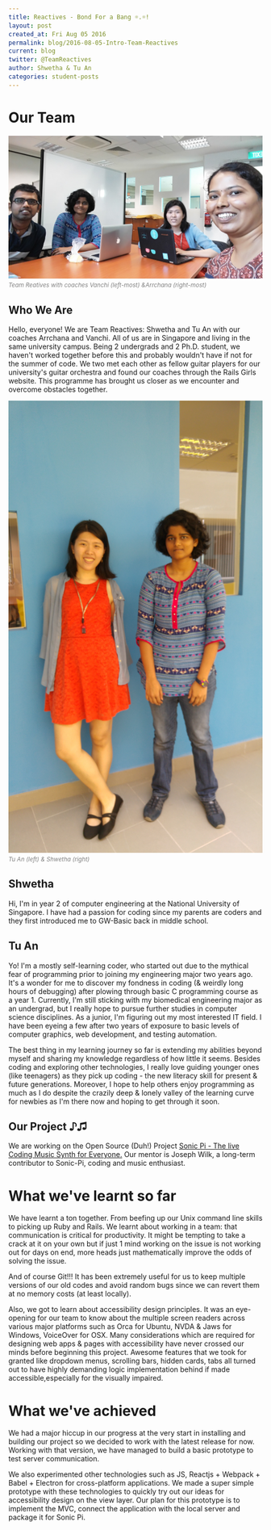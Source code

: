 ```yaml
---
title: Reactives - Bond For a Bang ☼.☼!
layout: post
created_at: Fri Aug 05 2016
permalink: blog/2016-08-05-Intro-Team-Reactives
current: blog
twitter: @TeamReactives
author: Shwetha & Tu An
categories: student-posts
---
```


# Our Team
![Team Reactives](/img/blog/2016/team-reactives-coaches.jpg)<font color="grey"><small><i>Team Reatives with coaches Vanchi (left-most) &Arrchana (right-most)</i></small></font><br>

## Who We Are
Hello, everyone! We are Team Reactives: Shwetha and Tu An with our coaches Arrchana and Vanchi. All of us are in Singapore and living in the same university campus. Being 2 undergrads and 2 Ph.D. student, we haven't worked together before this and probably wouldn't have if not for the summer of code. We two met each other as fellow guitar players for our university's guitar orchestra and found our coaches through the Rails Girls website. This programme has brought us closer as we encounter and overcome obstacles together. 

![Team Reactives](/img/blog/2016/team-reactives.jpg)<font color="grey"><small><i>Tu An (left) & Shwetha (right)</i></small></font>

## Shwetha

Hi, I'm in year 2 of computer engineering at the National University of Singapore. I have had a passion for coding since my parents are coders and they first introduced me to GW-Basic back in middle school.

## Tu An

Yo! I'm a mostly self-learning coder, who started out due to the mythical fear of programming prior to joining my engineering major two years ago. It's a wonder for me to discover my fondness in coding (& weirdly long hours of debugging) after plowing through basic C programming course as a year 1. Currently, I'm still sticking with my biomedical engineering major as an undergrad, but I really hope to pursue further studies in computer science disciplines. As a junior, I'm figuring out my most interested IT field. I have been eyeing a few after two years of exposure to basic levels of computer graphics, web development, and testing automation. 

The best thing in my learning journey so far is extending my abilities beyond myself and sharing my knowledge regardless of how little it seems. Besides coding and exploring other technologies, I really love guiding younger ones (like teenagers) as they pick up coding - the new literacy skill for present & future generations. Moreover, I hope to help others enjoy programming as much as I do despite the crazily deep & lonely valley of the learning curve for newbies as I'm there now and hoping to get through it soon.

## Our Project ♪♫
We are working on the Open Source (Duh!) Project [Sonic Pi - The live Coding Music Synth for Everyone.](http://sonic-pi.net/) Our mentor is Joseph Wilk, a long-term contributor to Sonic-Pi, coding and music enthusiast.

# What we've learnt so far
We have learnt a ton together. From beefing up our Unix command line skills to picking up Ruby and Rails. We learnt about working in a team: that communication is critical for productivity. It might be tempting to take a crack at it on your own but if just 1 mind working on the issue is not working out for days on end, more heads just mathematically improve the odds of solving the issue.

And of course Git!!! It has been extremely useful for us to keep multiple versions of our old codes and avoid random bugs since we can revert them at no memory costs (at least locally).

Also, we got to learn about accessibility design principles. It was an eye-opening for our team to know about the multiple screen readers across various major platforms such as Orca for Ubuntu, NVDA & Jaws for Windows, VoiceOver for OSX. Many considerations which are required for designing web apps & pages with accessibility have never crossed our minds before beginning this project. Awesome features that we took for granted like dropdown menus, scrolling bars, hidden cards, tabs all turned out to have highly demanding logic implementation behind if made accessible,especially for the visually impaired.

# What we've achieved
We had a major hiccup in our progress at the very start in installing and building our project so we decided to work with the latest release for now. Working with that version, we have managed to build a basic prototype to test server communication. 

We also experimented other technologies such as JS, Reactjs + Webpack + Babel + Electron for cross-platform applications. We made a super simple prototype with these technologies to quickly try out our ideas for accessibility design on the view layer. Our plan for this prototype is to implement the MVC, connect the application with the local server and package it for Sonic Pi.

